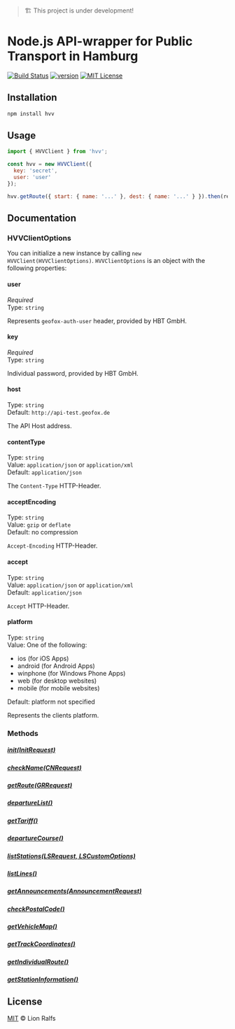 > 🏗 This project is under development!

# Node.js API-wrapper for Public Transport in Hamburg

[![Build Status][build-badge]][build]
[![version][version-badge]][package]
[![MIT License][license-badge]][license]

## Installation

```bash
npm install hvv
```

## Usage

```js
import { HVVClient } from 'hvv';

const hvv = new HVVClient({
  key: 'secret',
  user: 'user'
});

hvv.getRoute({ start: { name: '...' }, dest: { name: '...' } }).then(result => console.log(result));
```

## Documentation

### HVVClientOptions

You can initialize a new instance by calling `new HVVClient(HVVClientOptions)`. `HVVClientOptions` is an object with the following properties:

#### user

_Required_<br>
Type: `string`

Represents `geofox-auth-user` header, provided by HBT GmbH.

#### key

_Required_<br>
Type: `string`

Individual password, provided by HBT GmbH.

#### host

Type: `string`<br>
Default: `http://api-test.geofox.de`

The API Host address.

#### contentType

Type: `string`<br>
Value: `application/json` or `application/xml`<br>
Default: `application/json`

The `Content-Type` HTTP-Header.

#### acceptEncoding

Type: `string`<br>
Value: `gzip` or `deflate`<br>
Default: no compression

`Accept-Encoding` HTTP-Header.

#### accept

Type: `string`<br>
Value: `application/json` or `application/xml`<br>
Default: `application/json`

`Accept` HTTP-Header.

#### platform

Type: `string`<br>
Value: One of the following:

* ios (for iOS Apps)
* android (for Android Apps)
* winphone (for Windows Phone Apps)
* web (for desktop websites)
* mobile (for mobile websites)

Default: platform not specified

Represents the clients platform.

### Methods

##### [init(InitRequest)](docs/init.md)

##### [checkName(CNRequest)](docs/checkname.md)

##### [getRoute(GRRequest)](docs/getroute.md)

##### [departureList()](docs/departurelist.md)

##### [getTariff()](docs/gettariff.md)

##### [departureCourse()](docs/departurecourse.md)

##### [listStations(LSRequest, LSCustomOptions)](docs/liststations.md)

##### [listLines()](docs/listlines.md)

##### [getAnnouncements(AnnouncementRequest)](docs/getannouncements.md)

##### [checkPostalCode()](docs/checkpostalcode.md)

##### [getVehicleMap()](docs/getvehiclemap.md)

##### [getTrackCoordinates()](docs/gettrackcoordinates.md)

##### [getIndividualRoute()](docs/getindividualroute.md)

##### [getStationInformation()](docs/getstationinformation.md)

## License

[MIT](LICENSE) © Lion Ralfs

[version-badge]: https://img.shields.io/npm/v/hvv.svg
[package]: https://www.npmjs.com/package/hvv
[license-badge]: https://img.shields.io/npm/l/hvv.svg
[license]: https://github.com/lionralfs/hvv/blob/master/LICENSE
[build]: https://travis-ci.org/lionralfs/hvv
[build-badge]: https://travis-ci.org/lionralfs/hvv.svg?branch=master
